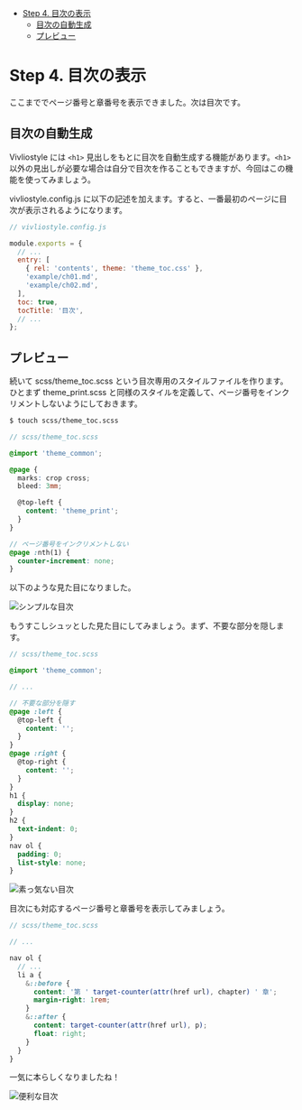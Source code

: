 <!-- START doctoc generated TOC please keep comment here to allow auto update -->
<!-- DON'T EDIT THIS SECTION, INSTEAD RE-RUN doctoc TO UPDATE -->

- [Step 4. 目次の表示](#step-4-%E7%9B%AE%E6%AC%A1%E3%81%AE%E8%A1%A8%E7%A4%BA)
  - [目次の自動生成](#%E7%9B%AE%E6%AC%A1%E3%81%AE%E8%87%AA%E5%8B%95%E7%94%9F%E6%88%90)
  - [プレビュー](#%E3%83%97%E3%83%AC%E3%83%93%E3%83%A5%E3%83%BC)

<!-- END doctoc generated TOC please keep comment here to allow auto update -->

# Step 4. 目次の表示

ここまででページ番号と章番号を表示できました。次は目次です。

## 目次の自動生成

Vivliostyle には `<h1>` 見出しをもとに目次を自動生成する機能があります。`<h1>` 以外の見出しが必要な場合は自分で目次を作ることもできますが、今回はこの機能を使ってみましょう。

vivliostyle.config.js に以下の記述を加えます。すると、一番最初のページに目次が表示されるようになります。

```js {highlight:[6,10,11]}
// vivliostyle.config.js

module.exports = {
  // ...
  entry: [
    { rel: 'contents', theme: 'theme_toc.css' },
    'example/ch01.md',
    'example/ch02.md',
  ],
  toc: true,
  tocTitle: '目次',
  // ...
};
```

## プレビュー

続いて scss/theme_toc.scss という目次専用のスタイルファイルを作ります。ひとまず theme_print.scss と同様のスタイルを定義して、ページ番号をインクリメントしないようにしておきます。

```bash
$ touch scss/theme_toc.scss
```

```scss {highlight:['3-17']}
// scss/theme_toc.scss

@import 'theme_common';

@page {
  marks: crop cross;
  bleed: 3mm;

  @top-left {
    content: 'theme_print';
  }
}

// ページ番号をインクリメントしない
@page :nth(1) {
  counter-increment: none;
}
```

以下のような見た目になりました。

![シンプルな目次](./assets/step4-toc-ver1.png)

もうすこしシュッとした見た目にしてみましょう。まず、不要な部分を隠します。

```scss {highlight: ['7-27']}
// scss/theme_toc.scss

@import 'theme_common';

// ...

// 不要な部分を隠す
@page :left {
  @top-left {
    content: '';
  }
}
@page :right {
  @top-right {
    content: '';
  }
}
h1 {
  display: none;
}
h2 {
  text-indent: 0;
}
nav ol {
  padding: 0;
  list-style: none;
}
```

![素っ気ない目次](./assets/step4-toc-ver2.png)

目次にも対応するページ番号と章番号を表示してみましょう。

```scss {highlight: ['7-18']}
// scss/theme_toc.scss

// ...

nav ol {
  // ...
  li a {
    &::before {
      content: '第 ' target-counter(attr(href url), chapter) ' 章';
      margin-right: 1rem;
    }
    &::after {
      content: target-counter(attr(href url), p);
      float: right;
    }
  }
}
```

一気に本らしくなりましたね！

![便利な目次](./assets/step4-toc-ver3.png)
